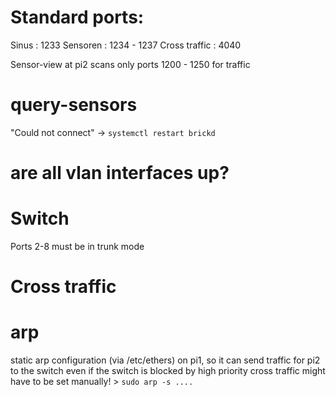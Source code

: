 


# Standard ports:
Sinus : 1233
Sensoren : 1234 - 1237
Cross traffic : 4040

Sensor-view at pi2 scans only ports 1200 - 1250 for traffic


#  query-sensors
"Could not connect" -> `systemctl restart brickd`

# are all vlan interfaces up?

# Switch
Ports 2-8 must be in trunk mode

# Cross traffic

# arp
static arp configuration (via /etc/ethers) on pi1, so it can send traffic for pi2 to the switch even if the switch is blocked by high priority cross traffic
might have to be set manually! > ```sudo arp -s ....```
